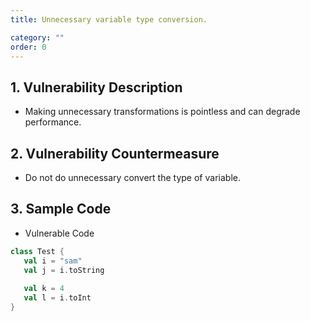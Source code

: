 ```yaml
---
title: Unnecessary variable type conversion.

category: ""
order: 0
---
```


## 1. Vulnerability Description
* Making unnecessary transformations is pointless and can degrade performance.

## 2. Vulnerability Countermeasure
* Do not do unnecessary convert the type of variable.

## 3. Sample Code
* Vulnerable Code

```SCALA
class Test {
   val i = "sam"
   val j = i.toString
   
   val k = 4
   val l = i.toInt
}
```
